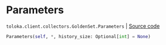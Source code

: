 # Parameters
`toloka.client.collectors.GoldenSet.Parameters` | [Source code](https://github.com/Toloka/toloka-kit/blob/v1.1.4/src/client/collectors.py#L359)

```python
Parameters(self, *, history_size: Optional[int] = None)
```

